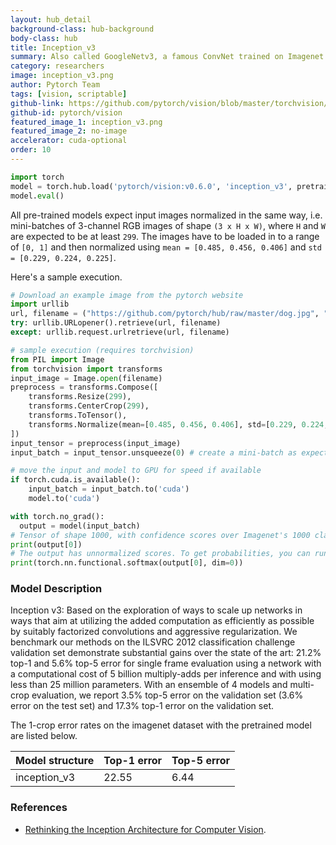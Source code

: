 ```yaml
---
layout: hub_detail
background-class: hub-background
body-class: hub
title: Inception_v3
summary: Also called GoogleNetv3, a famous ConvNet trained on Imagenet from 2015
category: researchers
image: inception_v3.png
author: Pytorch Team
tags: [vision, scriptable]
github-link: https://github.com/pytorch/vision/blob/master/torchvision/models/inception.py
github-id: pytorch/vision
featured_image_1: inception_v3.png
featured_image_2: no-image
accelerator: cuda-optional
order: 10
---
```


```python
import torch
model = torch.hub.load('pytorch/vision:v0.6.0', 'inception_v3', pretrained=True)
model.eval()
```

All pre-trained models expect input images normalized in the same way,
i.e. mini-batches of 3-channel RGB images of shape `(3 x H x W)`, where `H` and `W` are expected to be at least `299`.
The images have to be loaded in to a range of `[0, 1]` and then normalized using `mean = [0.485, 0.456, 0.406]`
and `std = [0.229, 0.224, 0.225]`.

Here's a sample execution.

```python
# Download an example image from the pytorch website
import urllib
url, filename = ("https://github.com/pytorch/hub/raw/master/dog.jpg", "dog.jpg")
try: urllib.URLopener().retrieve(url, filename)
except: urllib.request.urlretrieve(url, filename)
```

```python
# sample execution (requires torchvision)
from PIL import Image
from torchvision import transforms
input_image = Image.open(filename)
preprocess = transforms.Compose([
    transforms.Resize(299),
    transforms.CenterCrop(299),
    transforms.ToTensor(),
    transforms.Normalize(mean=[0.485, 0.456, 0.406], std=[0.229, 0.224, 0.225]),
])
input_tensor = preprocess(input_image)
input_batch = input_tensor.unsqueeze(0) # create a mini-batch as expected by the model

# move the input and model to GPU for speed if available
if torch.cuda.is_available():
    input_batch = input_batch.to('cuda')
    model.to('cuda')

with torch.no_grad():
  output = model(input_batch)
# Tensor of shape 1000, with confidence scores over Imagenet's 1000 classes
print(output[0])
# The output has unnormalized scores. To get probabilities, you can run a softmax on it.
print(torch.nn.functional.softmax(output[0], dim=0))

```

### Model Description

Inception v3: Based on the exploration of ways to scale up networks in ways that aim at utilizing the added computation as efficiently as possible by suitably factorized convolutions and aggressive regularization. We benchmark our methods on the ILSVRC 2012 classification challenge validation set demonstrate substantial gains over the state of the art: 21.2% top-1 and 5.6% top-5 error for single frame evaluation using a network with a computational cost of 5 billion multiply-adds per inference and with using less than 25 million parameters. With an ensemble of 4 models and multi-crop evaluation, we report 3.5% top-5 error on the validation set (3.6% error on the test set) and 17.3% top-1 error on the validation set.

The 1-crop error rates on the imagenet dataset with the pretrained model are listed below.

| Model structure | Top-1 error | Top-5 error |
| --------------- | ----------- | ----------- |
|  inception_v3        | 22.55       | 6.44        |

### References

 - [Rethinking the Inception Architecture for Computer Vision](https://arxiv.org/abs/1512.00567).
